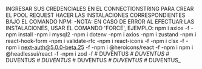 INGRESAR SUS CREDENCIALES EN EL CONNECTIONSTRING PARA CREAR EL POOL REQUEST
HACER LAS INSTALACIONES CORRESPONDIENTES BAJO EL COMANDO NPM:
-NOTA: EN CASO DE ERROR AL EFECTUAR LAS INSTALACIONES, USAR EL COMANDO 'FORCE', EJEMPLO: npm i axios -f
-npm install
-npm i mysql2
-npm i dotenv
-npm i axios
-npm i zustand
-npm i react-hook-form
-npm i validate-rfc
-npm i react-icons -f
-npm i clsx -f
-npm i next-auth@5.0.0-beta.25 -f
-npm i @heroicons/react -f
-npm i npm i @headlessui/react -f
-npm i zod -f
#   D U V E N T U S _  
 #   D U V E N T U S _  
 #   D U V E N T U S _  
 #   D U V E N T U S _  
 #   D U V E N T U S _  
 #   D U V E N T U S _  
 #   D U V E N T U S _  
 